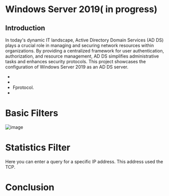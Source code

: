 # Windows Server 2019( in progress)


## Introduction


In today's dynamic IT landscape, Active Directory Domain Services (AD DS) plays a crucial role in managing and securing network resources within organizations. By providing a centralized framework for user authentication, authorization, and resource management, AD DS simplifies administrative tasks and enhances security protocols. This project showcases the configuration of Windows Server 2019 as an AD DS server.

- 
- 
- Fprotocol.
-


# Basic Filters



![image](https://github.com/dbriones49/Wireshark/assets/143753667/110dfa3e-d584-4c50-87ee-aca5dc42da74)



# Statistics Filter





Here you can enter a query for a specific IP address. This address used the TCP.



 




# Conclusion






